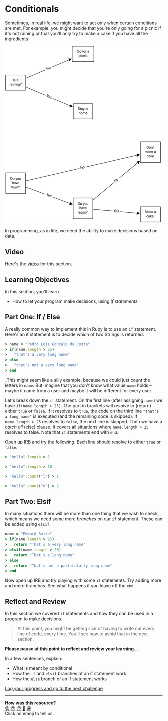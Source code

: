 # Conditionals

Sometimes, in real life, we might want to act only when certain conditions are met. For example, you might decide that you're only going for a picnic if it's not raining or that you'll only try to make a cake if you have all the ingredients.

<img alt="Flowchart representing the above decisions" src="../images/ifs_flowchart.svg" width="500">

<!-- OMITTED -->  

In programming, as in life, we need the ability to make decisions based on data.

## Video

Here's the [video](https://youtu.be/jCcQ4F-nIYc) for this section.

## Learning Objectives

In this section, you'll learn

- How to let your program make decisions, using _if statements_

## Part One: If / Else

A really common way to implement this in Ruby is to use an `if` statement.  Here's an if statement is to decide which of two Strings is returned.

```ruby
> name = "Pedro Luis Gonçalo da Costa"
> if(name.length > 25)
>   "that's a very long name"
> else
>   "that's not a very long name"
> end
```

_This might seem like a silly example, because we could just count the letters in `name`. But imagine that you don't know what value `name` holds – maybe it came from a user and maybe it will be different for every user.

Let's break down the `if` statement. On the first line (after assigning `name`) we have `if(name.length > 25)`. The part in brackets will _resolve_ to (return) either `true` or `false`. If it resolves to `true`, the code on the third line `"that's a long name"` is executed (and the remaining code is skipped). If `name.length > 25` resolves to `false`, the next line is skipped. Then we have a _catch all_ (else) clause. It covers all situations where `name.length > 25` resolves to false. Note that `if` statements end with `end`.

<!-- OMITTED -->

Open up IRB and try the following. Each line should resolve to either `true` or `false`.

```ruby
> "hello".length > 2
```

```ruby
> "hello".length > 10
```

```ruby
> "hello".count("l") > 1
```

```ruby
> "hello".count("o") > 2
```

## Part Two: Elsif

In many situations there will be more than one thing that we wish to check, which means we need some more _branches_ on our `if` statement. These can be added using `elsif`.

```ruby
name = "Edward Smith"
> if(name.length > 25)
>   return "That's a very long name"
> elsif(name.length > 20)
>   return "That's a long name"
> else
>   return "That's not a particularly long name"
> end
```

Now open up IRB and try playing with some `if` statements. Try adding more and more branches. See what happens if you leave off the `end`.

## Reflect and Review

In this section we covered `if` statements and how they can be used in a program to make decisions.

> At this point, you might be getting sick of having to write out every line of code, every time. You'll see how to avoid that in the next section.

**Please pause at this point to reflect and review your learning...**

In a few sentences, explain:
- What is meant by conditional
- How the `if` and `elsif` branches of an if statement work
- How the `else` branch of an if statement works


[Log your progress and go to the next challenge](https://makers-event-logger.herokuapp.com/?event=06_conditionals.md&redirect=chapter1/07_executing_ruby_files.md)

<!-- BEGIN GENERATED SECTION DO NOT EDIT -->

---

**How was this resource?**  
[😫](https://airtable.com/shrUJ3t7KLMqVRFKR?prefill_Repository=makersacademy/ruby_foundations&prefill_File=chapter1/06_conditionals.md&prefill_Sentiment=😫) [😕](https://airtable.com/shrUJ3t7KLMqVRFKR?prefill_Repository=makersacademy/ruby_foundations&prefill_File=chapter1/06_conditionals.md&prefill_Sentiment=😕) [😐](https://airtable.com/shrUJ3t7KLMqVRFKR?prefill_Repository=makersacademy/ruby_foundations&prefill_File=chapter1/06_conditionals.md&prefill_Sentiment=😐) [🙂](https://airtable.com/shrUJ3t7KLMqVRFKR?prefill_Repository=makersacademy/ruby_foundations&prefill_File=chapter1/06_conditionals.md&prefill_Sentiment=🙂) [😀](https://airtable.com/shrUJ3t7KLMqVRFKR?prefill_Repository=makersacademy/ruby_foundations&prefill_File=chapter1/06_conditionals.md&prefill_Sentiment=😀)  
Click an emoji to tell us.

<!-- END GENERATED SECTION DO NOT EDIT -->
